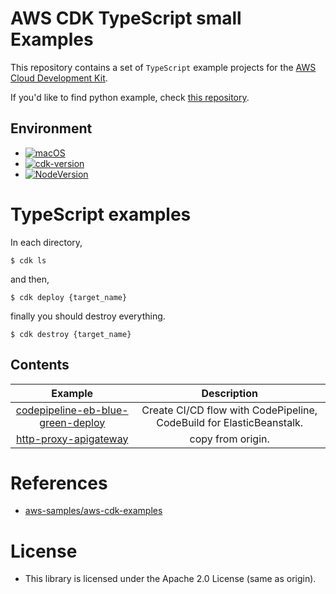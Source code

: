 # AWS CDK TypeScript small Examples

This repository contains a set of `TypeScript` example projects for the [AWS Cloud Development Kit](https://github.com/aws/aws-cdk).

If you'd like to find python example, check [this repository](https://github.com/gsy0911/aws-cdk-small-examples).

## Environment

- [![macOS](https://img.shields.io/badge/macOS_Catalina-10.15.7-green.svg)]()
- [![cdk-version](https://img.shields.io/badge/aws_cdk-1.91.0-green.svg)](https://formulae.brew.sh/formula/aws-cdk)
- [![NodeVersion](https://img.shields.io/badge/node-14.15.4-blue.svg)](https://nodejs.org/ja/)

# TypeScript examples

In each directory,

```
$ cdk ls
```

and then,

```
$ cdk deploy {target_name}
```

finally you should destroy everything.

```
$ cdk destroy {target_name}
```


## Contents

| Example | Description |
|:--:|:--:|
| [codepipeline-eb-blue-green-deploy](./typescript/codepipeline-eb-blue-green-deploy) | Create CI/CD flow with CodePipeline, CodeBuild for ElasticBeanstalk. |
| [http-proxy-apigateway](./typescript/http-proxy-apigateway) | copy from origin. |

# References

* [aws-samples/aws-cdk-examples](https://github.com/aws-samples/aws-cdk-examples)

# License

* This library is licensed under the Apache 2.0 License (same as origin).